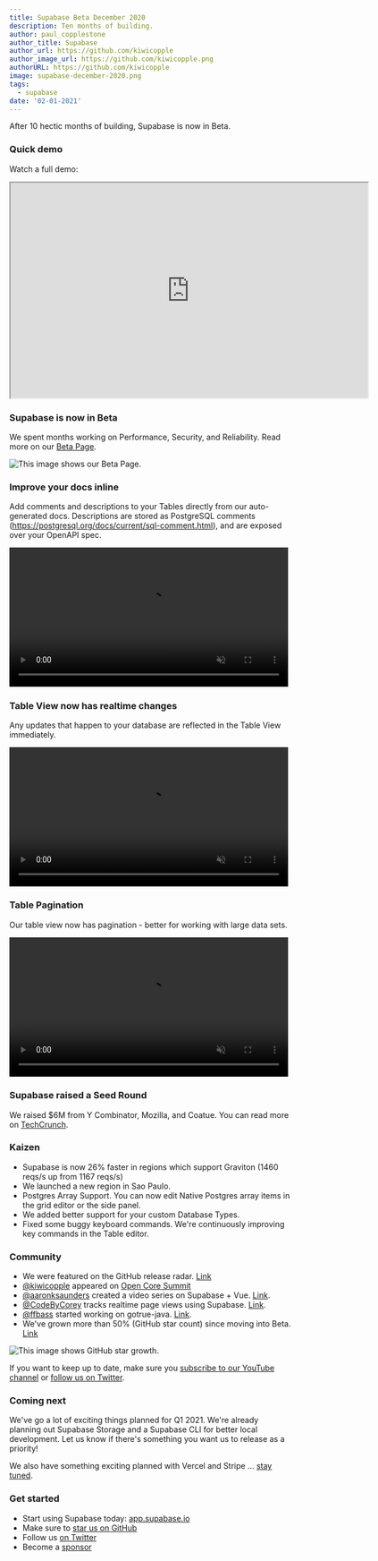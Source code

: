 ```yaml
---
title: Supabase Beta December 2020
description: Ten months of building.
author: paul_copplestone
author_title: Supabase
author_url: https://github.com/kiwicopple
author_image_url: https://github.com/kiwicopple.png
authorURL: https://github.com/kiwicopple
image: supabase-december-2020.png
tags:
  - supabase
date: '02-01-2021'
---
```


After 10 hectic months of building, Supabase is now in Beta.

<!--truncate-->

### Quick demo

Watch a full demo:

<iframe className="w-full video-with-border" width="640" height="385" src="https://www.youtube-nocookie.com/embed/ofSm4BJkZ1g" frameBorder="1" allow="accelerometer; autoplay; clipboard-write; encrypted-media; gyroscope; picture-in-picture" allowFullScreen></iframe>

### Supabase is now in Beta

We spent months working on Performance, Security, and Reliability. Read more on our [Beta Page](https://supabase.io/beta).

![This image shows our Beta Page.](/img/blog/dec-beta.png)

### Improve your docs inline

Add comments and descriptions to your Tables directly from our auto-generated docs. Descriptions are stored as PostgreSQL comments (https://postgresql.org/docs/current/sql-comment.html), and are exposed over your OpenAPI spec.

<video width="99%" autoPlay="autoplay" muted playsInline controls={true}>
<source src="/videos/update-docs.mp4" type="video/mp4" muted playsInline />
</video>

### Table View now has realtime changes

Any updates that happen to your database are reflected in the Table View immediately.

<video width="99%" autoPlay="autoplay" muted playsInline controls={true}>
<source src="/videos/realtime-updates.mp4" type="video/mp4" muted playsInline />
</video>

### Table Pagination

Our table view now has pagination - better for working with large data sets.

<video width="99%" autoPlay="autoplay" muted playsInline controls={true}>
<source src="/videos/table-pagination.mp4" type="video/mp4" muted playsInline />
</video>

### Supabase raised a Seed Round

We raised $6M from Y Combinator, Mozilla, and Coatue. You can read more on [TechCrunch](https://techcrunch.com/2020/12/15/supabase-raises-6m-for-its-open-source-firebase-alternative).

### Kaizen

- Supabase is now 26% faster in regions which support Graviton (1460 reqs/s up from 1167 reqs/s)
- We launched a new region in Sao Paulo.
- Postgres Array Support. You can now edit Native Postgres array items in the grid editor or the side panel.
- We added better support for your custom Database Types.
- Fixed some buggy keyboard commands. We're continuously improving key commands in the Table editor.

### Community

- We were featured on the GitHub release radar. [Link](https://github.blog/2020-12-07-release-radar-dec-2020/)
- [@kiwicopple](https://twitter.com/kiwicopple) appeared on [Open Core Summit](https://2020.opencoresummit.com/)
- [@aaronksaunders](https://twitter.com/aaronksaunders) created a video series on Supabase + Vue. [Link](https://twitter.com/aaronksaunders/status/1339981480202743811).
- [@CodeByCorey](https://twitter.com/CodeByCorey) tracks realtime page views using Supabase. [Link](https://twitter.com/CodeByCorey/status/1344650699645325312).
- [@ffbass](https://github.com/ffabss) started working on gotrue-java. [Link](https://github.com/supabase/gotrue-java).
- We've grown more than 50% (GitHub star count) since moving into Beta. [Link](https://twitter.com/supabase_io/status/1345410714836594693)

![This image shows GitHub star growth.](/img/blog/dec-starcount.png)

If you want to keep up to date, make sure you [subscribe to our YouTube channel](https://www.youtube.com/channel/UCNTVzV1InxHV-YR0fSajqPQ) or [follow us on Twitter](https://twitter.com/supabase_io).

### Coming next

We've go a lot of exciting things planned for Q1 2021. We're already planning out Supabase Storage and a Supabase CLI for better local development. Let us know if there's something you want us to release as a priority!

We also have something exciting planned with Vercel and Stripe ... [stay tuned](https://twitter.com/rauchg/status/1331021818681978881).

### Get started

- Start using Supabase today: [app.supabase.io](https://app.supabase.io/)
- Make sure to [star us on GitHub](https://github.com/supabase/supabase)
- Follow us [on Twitter](https://twitter.com/supabase_io)
- Become a [sponsor](https://github.com/sponsors/supabase)

